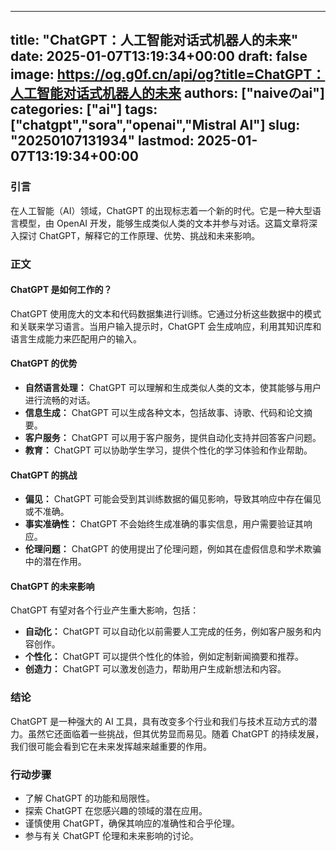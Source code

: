 
---
title: "ChatGPT：人工智能对话式机器人的未来"
date: 2025-01-07T13:19:34+00:00
draft: false
image: https://og.g0f.cn/api/og?title=ChatGPT：人工智能对话式机器人的未来
authors: ["naiveのai"]
categories: ["ai"]
tags: ["chatgpt","sora","openai","Mistral AI"]
slug: "20250107131934"
lastmod: 2025-01-07T13:19:34+00:00
---
### 引言

在人工智能（AI）领域，ChatGPT 的出现标志着一个新的时代。它是一种大型语言模型，由 OpenAI 开发，能够生成类似人类的文本并参与对话。这篇文章将深入探讨 ChatGPT，解释它的工作原理、优势、挑战和未来影响。

### 正文

#### ChatGPT 是如何工作的？

ChatGPT 使用庞大的文本和代码数据集进行训练。它通过分析这些数据中的模式和关联来学习语言。当用户输入提示时，ChatGPT 会生成响应，利用其知识库和语言生成能力来匹配用户的输入。

#### ChatGPT 的优势

- **自然语言处理：** ChatGPT 可以理解和生成类似人类的文本，使其能够与用户进行流畅的对话。
- **信息生成：** ChatGPT 可以生成各种文本，包括故事、诗歌、代码和论文摘要。
- **客户服务：** ChatGPT 可以用于客户服务，提供自动化支持并回答客户问题。
- **教育：** ChatGPT 可以协助学生学习，提供个性化的学习体验和作业帮助。

#### ChatGPT 的挑战

- **偏见：** ChatGPT 可能会受到其训练数据的偏见影响，导致其响应中存在偏见或不准确。
- **事实准确性：** ChatGPT 不会始终生成准确的事实信息，用户需要验证其响应。
- **伦理问题：** ChatGPT 的使用提出了伦理问题，例如其在虚假信息和学术欺骗中的潜在作用。

#### ChatGPT 的未来影响

ChatGPT 有望对各个行业产生重大影响，包括：

- **自动化：** ChatGPT 可以自动化以前需要人工完成的任务，例如客户服务和内容创作。
- **个性化：** ChatGPT 可以提供个性化的体验，例如定制新闻摘要和推荐。
- **创造力：** ChatGPT 可以激发创造力，帮助用户生成新想法和内容。

### 结论

ChatGPT 是一种强大的 AI 工具，具有改变多个行业和我们与技术互动方式的潜力。虽然它还面临着一些挑战，但其优势显而易见。随着 ChatGPT 的持续发展，我们很可能会看到它在未来发挥越来越重要的作用。

### 行动步骤

- 了解 ChatGPT 的功能和局限性。
- 探索 ChatGPT 在您感兴趣的领域的潜在应用。
- 谨慎使用 ChatGPT，确保其响应的准确性和合乎伦理。
- 参与有关 ChatGPT 伦理和未来影响的讨论。